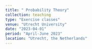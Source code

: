 ```yaml
---
title: " Probability Theory"
collection: teaching
type: "Exercise classes"
venue: "Utrecht University"
date: "2023-04-01"
period: "April-June 2023"
location: "Utrecht, the Netherlands"
---
```

